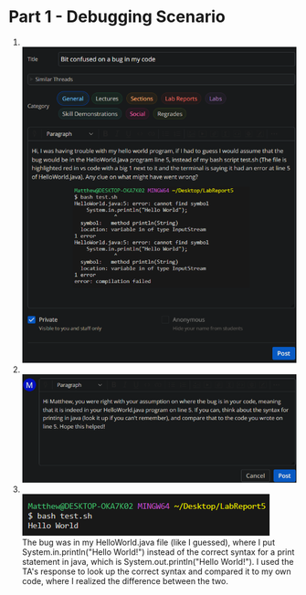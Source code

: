 # Part 1 - Debugging Scenario
1. <br> ![Image](MWPart1Num1.png)
2. <br> ![Image](MWPart1Num2.png)
3. <br> ![Image](MWPart1Num3.png) <br>
The bug was in my HelloWorld.java file (like I guessed), where I put System.in.println("Hello World!") instead of the correct syntax for a print statement in java, which is System.out.println("Hello World!"). I used the TA's response to look up the correct syntax and compared it to my own code, where I realized the difference between the two. 
